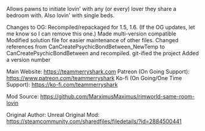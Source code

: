 Allows pawns to initiate lovin' with any (or every) lover they share a bedroom with.
Also lovin' with single beds.

Changes to OG:
Recompiled/repackaged for 1.5, 1.6. (If the OG updates, let me know so I can remove this one.)
Made multi-version compatible
Modified solution file for easier maintenance of other files.
Changed references from CanCreatePsychicBondBetween_NewTemp to CanCreatePsychicBondBetween and recompiled.
git-ified the project
Added a version number

Main Website: https://teammerryshark.com
Patreon (On Going Support): https://www.patreon.com/teammerryshark
Ko-fi (On Going/One Time Support): https://ko-fi.com/teammerryshark

Mod Source: https://github.com/MarximusMaximus/rimworld-same-room-lovin

Original Author: Unreal
Original Mod: https://steamcommunity.com/sharedfiles/filedetails/?id=2884500441